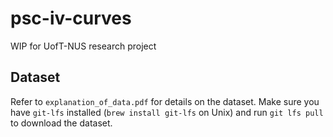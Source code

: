 # psc-iv-curves

WIP for UofT-NUS research project

## Dataset

Refer to `explanation_of_data.pdf` for details on the dataset. Make sure you have `git-lfs` installed (`brew install git-lfs` on Unix) and run `git lfs pull` to download the dataset.

